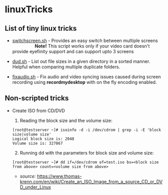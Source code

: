# linuxTricks
## List of tiny linux tricks

- [switchscreen.sh](https://github.com/bekhzod0725/linuxTricks/blob/master/switchscreen.sh) - Provides an easy switch between multiple screens<br/>
<span style="padding-left:5em">**Note!** This script works only if your video card doesn't provide eyefinity support and can support upto 3 screens</span>

- [dud.sh](https://github.com/bekhzod0725/linuxTricks/blob/master/dud.sh) - List out file sizes in a given directory in a sorted manner. Helpful when comparing multiple duplicate folders.

- [fixaudio.sh](https://github.com/bekhzod0725/linuxTricks/blob/master/fixaudio.sh) - Fix audio and video syncing issues caused during screen recording using **recordmydesktop** with on the fly encoding enabled.

## Non-scripted tricks

- Create ISO from CD/DVD
    1. Reading the block size and the volume size:

      [root@testserver ~]# isoinfo -d -i /dev/cdrom | grep -i -E 'block size|volume size' 
      Logical block size is: 2048
      Volume size is: 327867

    2. Running dd with the parameters for block size and volume size:

      [root@testserver ~]# dd if=/dev/cdrom of=test.iso bs=<block size from above> count=<volume size from above>
    - _source:_ https://www.thomas-krenn.com/en/wiki/Create_an_ISO_Image_from_a_source_CD_or_DVD_under_Linux
